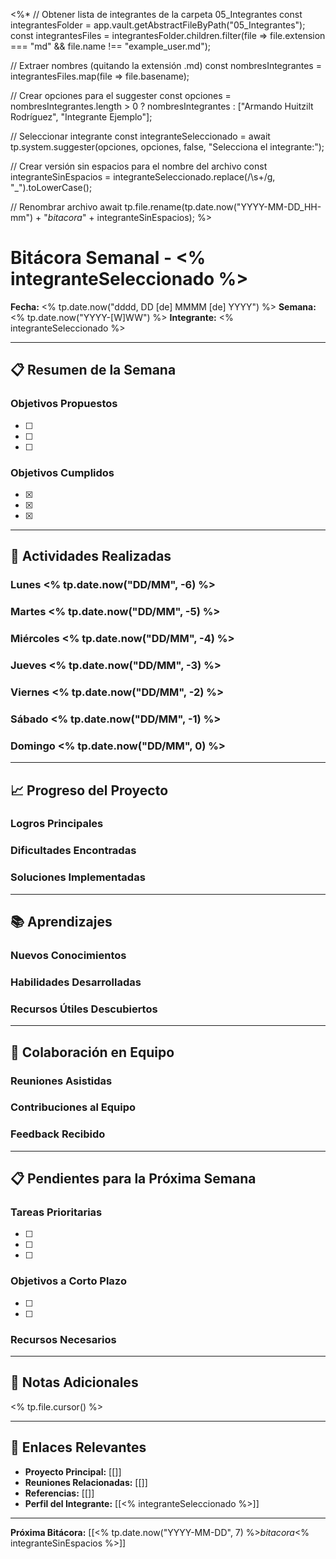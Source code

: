 <%*
// Obtener lista de integrantes de la carpeta 05_Integrantes
const integrantesFolder = app.vault.getAbstractFileByPath("05_Integrantes");
const integrantesFiles = integrantesFolder.children.filter(file => file.extension === "md" && file.name !== "example_user.md");

// Extraer nombres (quitando la extensión .md)
const nombresIntegrantes = integrantesFiles.map(file => file.basename);

// Crear opciones para el suggester
const opciones = nombresIntegrantes.length > 0 ? nombresIntegrantes : ["Armando Huitzilt Rodríguez", "Integrante Ejemplo"];

// Seleccionar integrante
const integranteSeleccionado = await tp.system.suggester(opciones, opciones, false, "Selecciona el integrante:");

// Crear versión sin espacios para el nombre del archivo
const integranteSinEspacios = integranteSeleccionado.replace(/\s+/g, "_").toLowerCase();

// Renombrar archivo
await tp.file.rename(tp.date.now("YYYY-MM-DD_HH-mm") + "_bitacora_" + integranteSinEspacios);
%>
# Bitácora Semanal - <% integranteSeleccionado %>

**Fecha:** <% tp.date.now("dddd, DD [de] MMMM [de] YYYY") %>
**Semana:** <% tp.date.now("YYYY-[W]WW") %>
**Integrante:** <% integranteSeleccionado %>

---

## 📋 Resumen de la Semana

### Objetivos Propuestos
- [ ] 
- [ ] 
- [ ] 

### Objetivos Cumplidos
- [x] 
- [x] 
- [x] 

---

## 🔧 Actividades Realizadas

### Lunes <% tp.date.now("DD/MM", -6) %>


### Martes <% tp.date.now("DD/MM", -5) %>


### Miércoles <% tp.date.now("DD/MM", -4) %>


### Jueves <% tp.date.now("DD/MM", -3) %>


### Viernes <% tp.date.now("DD/MM", -2) %>


### Sábado <% tp.date.now("DD/MM", -1) %>


### Domingo <% tp.date.now("DD/MM", 0) %>


---

## 📈 Progreso del Proyecto

### Logros Principales


### Dificultades Encontradas


### Soluciones Implementadas


---

## 📚 Aprendizajes

### Nuevos Conocimientos


### Habilidades Desarrolladas


### Recursos Útiles Descubiertos


---

## 🤝 Colaboración en Equipo

### Reuniones Asistidas


### Contribuciones al Equipo


### Feedback Recibido


---

## 📋 Pendientes para la Próxima Semana

### Tareas Prioritarias
- [ ] 
- [ ] 
- [ ] 

### Objetivos a Corto Plazo
- [ ] 
- [ ] 

### Recursos Necesarios


---

## 📝 Notas Adicionales

<% tp.file.cursor() %>

---

## 🔗 Enlaces Relevantes

- **Proyecto Principal:** [[]]
- **Reuniones Relacionadas:** [[]]
- **Referencias:** [[]]
- **Perfil del Integrante:** [[<% integranteSeleccionado %>]]

---

**Próxima Bitácora:** [[<% tp.date.now("YYYY-MM-DD", 7) %>_bitacora_<% integranteSinEspacios %>]]